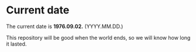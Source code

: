 # Current date

The current date is **1976.09.02.** (YYYY.MM.DD.)

This repository will be good when the world ends, so we will know how long it lasted.